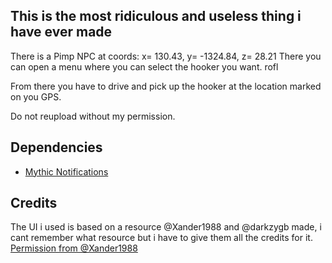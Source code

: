 ## This is the most ridiculous and useless thing i have ever made
There is a Pimp NPC at coords: x= 130.43, y= -1324.84, z= 28.21
There you can open a menu where you can select the hooker you want. rofl

From there you have to drive and pick up the hooker at the location marked on you GPS.

Do not reupload without my permission.

## Dependencies
- [Mythic Notifications](https://forum.fivem.net/t/dev-resource-mythic-notifications/587071)

## Credits
The UI i used is based on a resource @Xander1988 and @darkzygb made, i cant remember what resource but i have to give them all the credits for it. 
[Permission from @Xander1988](https://gyazo.com/82d85ab00b0da45578c52f217aa55626)
 

